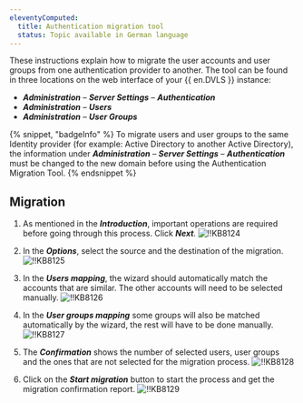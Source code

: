 ```yaml
---
eleventyComputed:
  title: Authentication migration tool
  status: Topic available in German language
---
```

These instructions explain how to migrate the user accounts and user groups from one authentication provider to another. The tool can be found in three locations on the web interface of your {{ en.DVLS }} instance:
* ***Administration*** – ***Server Settings*** – ***Authentication***
* ***Administration*** – ***Users***
* ***Administration*** – ***User Groups***

{% snippet, "badgeInfo" %}
To migrate users and user groups to the same Identity provider (for example: Active Directory to another Active Directory), the information under ***Administration*** – ***Server Settings*** – ***Authentication*** must be changed to the new domain before using the Authentication Migration Tool.
{% endsnippet %}

## Migration
1. As mentioned in the ***Introduction***, important operations are required before going through this process. Click ***Next***.
![!!KB8124](https://cdnweb.devolutions.net/docs/docs_en_kb_KB8124.png)

1. In the ***Options***, select the source and the destination of the migration.
![!!KB8125](https://cdnweb.devolutions.net/docs/docs_en_kb_KB8125.png)

1. In the ***Users mapping***, the wizard should automatically match the accounts that are similar. The other accounts will need to be selected manually.
![!!KB8126](https://cdnweb.devolutions.net/docs/docs_en_kb_KB8126.png)

1. In the ***User groups mapping*** some groups will also be matched automatically by the wizard, the rest will have to be done manually.
![!!KB8127](https://cdnweb.devolutions.net/docs/docs_en_kb_KB8127.png)

1. The ***Confirmation*** shows the number of selected users, user groups and the ones that are not selected for the migration process.
![!!KB8128](https://cdnweb.devolutions.net/docs/docs_en_kb_KB8128.png)

1. Click on the ***Start migration*** button to start the process and get the migration confirmation report.
![!!KB8129](https://cdnweb.devolutions.net/docs/docs_en_kb_KB8129.png)
